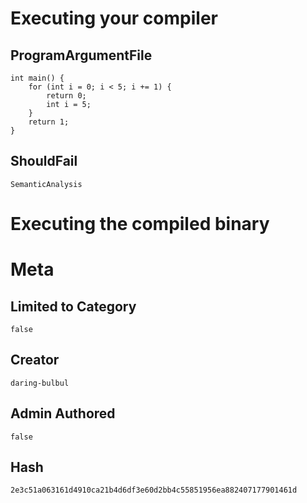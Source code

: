# Executing your compiler

## ProgramArgumentFile

```
int main() {
    for (int i = 0; i < 5; i += 1) {
        return 0;
        int i = 5;
    }
    return 1;
}
```

## ShouldFail

```
SemanticAnalysis
```

# Executing the compiled binary

# Meta

## Limited to Category

```
false
```

## Creator

```
daring-bulbul
```

## Admin Authored

```
false
```

## Hash

```
2e3c51a063161d4910ca21b4d6df3e60d2bb4c55851956ea882407177901461d
```
